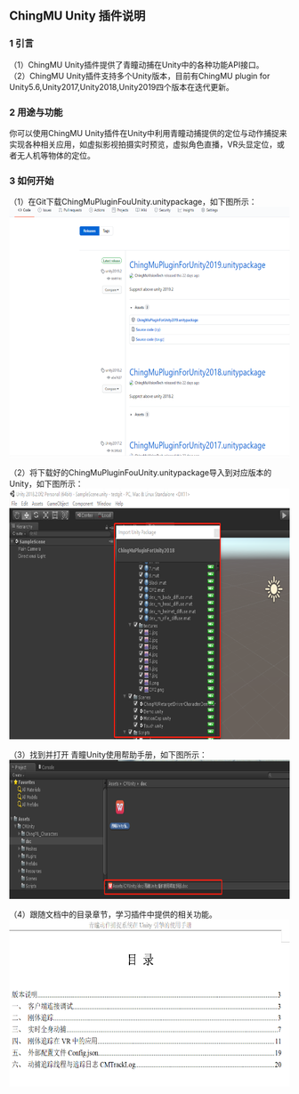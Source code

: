 ## ChingMU Unity 插件说明

### 1 引言

（1）ChingMU Unity插件提供了青瞳动捕在Unity中的各种功能API接口。<br>
（2）ChingMU Unity插件支持多个Unity版本，目前有ChingMU plugin for Unity5.6,Unity2017,Unity2018,Unity2019四个版本在迭代更新。

### 2 用途与功能

你可以使用ChingMU Unity插件在Unity中利用青瞳动捕提供的定位与动作捕捉来实现各种相关应用，如虚拟影视拍摄实时预览，虚拟角色直播，VR头显定位，或者无人机等物体的定位。

### 3 如何开始

（1）在Git下载ChingMuPluginFouUnity.unitypackage，如下图所示：<br>
<img src="./images/UnityPlugin_description_01.png" width="685px" height="450px" title="下载插件"/><br>

（2）将下载好的ChingMuPluginFouUnity.unitypackage导入到对应版本的Unity，如下图所示：<br>
<img src="./images/UnityPlugin_description_02.png" width="700px" height="450px" title="导入插件"/><br>

（3）找到并打开 青瞳Unity使用帮助手册，如下图所示：<br>
<img src="./images/UnityPlugin_description_03.png" width="750px" height="250px" title="打开插件使用帮助文档"/><br>

（4）跟随文档中的目录章节，学习插件中提供的相关功能。<br>
<img src="./images/UnityPlugin_description_04.png" width="700px" height="300px" title="文档中的目录"/><br>
